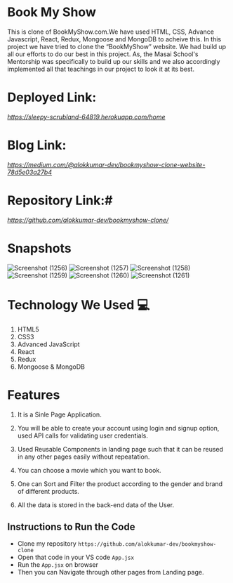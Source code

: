 # Book My Show

This is clone of BookMyShow.com.We have used HTML, CSS, Advance Javascript, React, Redux, Mongoose and MongoDB to acheive this.
In this project we have tried to clone the “BookMyShow” website. We had build up all our efforts to do our best in this project. As, the Masai School's Mentorship  was specifically to build up our skills and we also accordingly implemented all that teachings in our project to look it at its best.

# Deployed Link:
*https://sleepy-scrubland-64819.herokuapp.com/home*
# Blog Link: 
*https://medium.com/@alokkumar-dev/bookmyshow-clone-website-78d5e03a27b4*
# Repository Link:#
*https://github.com/alokkumar-dev/bookmyshow-clone/*

 
# Snapshots

![Screenshot (1256)](https://user-images.githubusercontent.com/66282953/158457493-462de7f8-3014-405e-8c8f-47aa480df142.png)
![Screenshot (1257)](https://user-images.githubusercontent.com/66282953/158457525-e5cb0a0a-0f79-4c5d-93a7-68ee6b882b07.png)
![Screenshot (1258)](https://user-images.githubusercontent.com/66282953/158457556-bf2c5cc9-e65a-40df-b6a7-c05b0608f2eb.png)
![Screenshot (1259)](https://user-images.githubusercontent.com/66282953/158457643-21859235-57b7-4323-8359-16dbeb109a52.png)
![Screenshot (1260)](https://user-images.githubusercontent.com/66282953/158457657-93ac8be7-c6fe-4763-8765-4d83196eb2ed.png)
![Screenshot (1261)](https://user-images.githubusercontent.com/66282953/158457685-9d124088-b09a-412b-8dd2-98202b50b037.png)

# Technology We Used :computer: 

1. HTML5
2. CSS3
3. Advanced JavaScript
4. React
5. Redux
6. Mongoose & MongoDB

# Features
1. It is a Sinle Page Application.
2. You will be able to create your account using login and signup option, used API calls for validating user credentials.

2. Used Reusable Components in landing page such that it can be reused in any other pages easily without repeatation.

3. You can choose a movie which you want to book.

4. One can Sort and Filter the product according to the gender and brand of different products.

5. All the data is stored in the back-end data of the User. 

## Instructions to Run the Code 

- Clone my repository `https://github.com/alokkumar-dev/bookmyshow-clone`
- Open that code in your VS code `App.jsx`
- Run the `App.jsx` on browser
- Then you can Navigate through other pages from Landing page.
